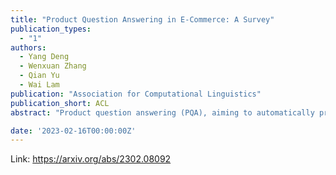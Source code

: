 ```yaml
---
title: "Product Question Answering in E-Commerce: A Survey"
publication_types:
  - "1"
authors:
  - Yang Deng
  - Wenxuan Zhang
  - Qian Yu
  - Wai Lam
publication: "Association for Computational Linguistics"
publication_short: ACL
abstract: "Product question answering (PQA), aiming to automatically provide instant responses to customer's questions in E-Commerce platforms, has drawn increasing attention in recent years. Compared with typical QA problems, PQA exhibits unique challenges such as the subjectivity and reliability of user-generated contents in E-commerce platforms. Therefore, various problem settings and novel methods have been proposed to capture these special characteristics. In this paper, we aim to systematically review existing research efforts on PQA. Specifically, we categorize PQA studies into four problem settings in terms of the form of provided answers. We analyze the pros and cons, as well as present existing datasets and evaluation protocols for each setting. We further summarize the most significant challenges that characterize PQA from general QA applications and discuss their corresponding solutions. Finally, we conclude this paper by providing the prospect on several future directions."

date: '2023-02-16T00:00:00Z'
---
```

Link: https://arxiv.org/abs/2302.08092